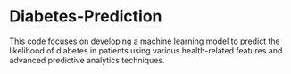 # Diabetes-Prediction
This code focuses on developing a machine learning model to predict the likelihood of diabetes in patients using various health-related features and advanced predictive analytics techniques.

